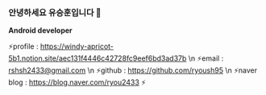 ### 안녕하세요 유승훈입니다 👋

**Android developer**

⚡profile : https://windy-apricot-5b1.notion.site/aec131f4446c42728fc9eef6bd3ad37b \n
⚡email : rshsh2433@gmail.com \n
⚡github : https://github.com/ryoush95 \n
⚡naver blog : https://blog.naver.com/ryou2433 
⚡


<!--
**ryoush95/ryoush95** is a ✨ _special_ ✨ repository because its `README.md` (this file) appears on your GitHub profile.

Here are some ideas to get you started:

- 🔭 I’m currently working on ...
- 🌱 I’m currently learning ...
- 👯 I’m looking to collaborate on ...
- 🤔 I’m looking for help with ...
- 💬 Ask me about ...
- 📫 How to reach me: ...
- 😄 Pronouns: ...
- ⚡ Fun fact: ...
-->
